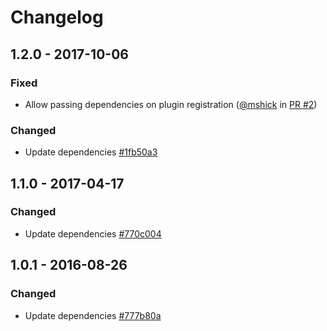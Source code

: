 # Changelog

## 1.2.0 - 2017-10-06
### Fixed
- Allow passing dependencies on plugin registration ([@mshick](https://github.com/mshick) in [PR #2](https://github.com/franzip/hapi-cache-manager/pull/2))
### Changed
- Update dependencies [#1fb50a3](https://github.com/franzip/hapi-cache-manager/commit/1fb50a3476a1ed342e0a2a58edfece7bf898db33)

## 1.1.0 - 2017-04-17
### Changed
- Update dependencies [#770c004](https://github.com/franzip/hapi-cache-manager/commit/770c004c4d712957ab977ee17ec835b2beb5587b)

## 1.0.1 - 2016-08-26
### Changed
- Update dependencies [#777b80a](https://github.com/franzip/hapi-cache-manager/commit/777b80a8fa746b333128727d5284174459f8428f)
